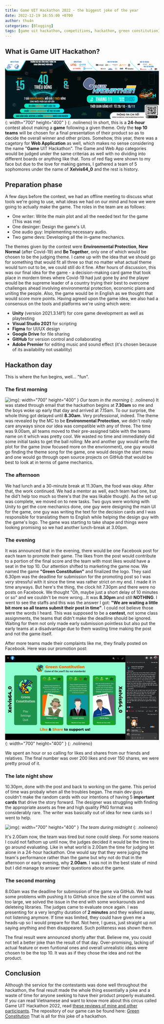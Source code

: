 ```yaml
---
title: Game UIT Hackathon 2022 - the biggest joke of the year
date: 2022-12-19 16:55:00 +0700
author: thu4n
categories: [Blogging]
tags: [game uit hackathon, competitions, hackathon, green constitution]
---
```

## What is Game UIT Hackathon?
![img](/assets/img/other/game-uit-hackathon.png){: width="700" height="400" }
{: .nolineno}
In short, this is a **24-hour** contest about making a **game** following a given theme. Only the **top 10 teams** will be chosen for a final presentation of their product so as to decide the overall winner and other prizes. Somehow, this year, there was a cagetory for **Web Application** as well, which makes no sense considering the name "**Game** UIT Hackathon". The Game and Web App categories would be judged under the same criterias as well with no dividing into different boards or anything like that.
Tons of red flag were shown to my face but due to the love for making games, I gathered a team of 5 sophomores under the name of **Xelvis64_0** and the rest is history.
## Preparation phase
A few days before the contest, we had an offline meeting to discuss what tools we're going to use, what ideas we had on our mind and how we were going to actually make the game. The roles in the team are as follows:

- One writer: Write the main plot and all the needed text for the game (This was me)
- One desinger: Design the game's UI.
- One audio guy: Implementing necessary audio.
- Two game devs: Developing all the in-game mechanics.

The themes given by the contest were **Environmental Protection**, **New Normal** (after Covid-19) and **Be Together**, only one of which would be chosen to be the judging theme. I came up with the idea that we should go for something that would fit all three so that no matter what actual theme would turn out to be, we could still do it fine.
After hours of discussion, this was our final idea for the game - a decision-making card game that took place in mordern times where Covid-19 had just gone by and the player would be the supreme leader of a country trying their best to overcome challenges ahead involving environmental protection, economic plans and uniting the people. Also, the game would be in English as we thought that would score more points.
Having agreed upon the game idea, we also had a consensus on the tools and platforms we're using which were:

- **Unity** (version 2021.3.14f1) for core game development as well as playtesting
- **Visual Studio 2021** for scripting
- **Figma** for UI/UX design
- **Google Drive** for file sharing
- **GitHub** for version control and collaborating
- **Adobe Premier** for editing music and sound effect (it's chosen because of its availability not usability)

## Hackathon day
This is where the fun begins, well... "fun".
### The first morning
![img](/assets/img/other/hackathon-team.png){: width="700" height="400" }
_Our team in the morning_
{: .nolineno}
It was stated through email that the hackathon begins at **7.30am** so me and the boys woke up early that day and arrived at 7.15am. To our surprise, the whole thing got delayed until **8.30am**. Very professional, indeed.
The theme was revealed by the MC to be **Environmental Protection**, we didn't really care anyways since our idea was compatible with any of three. The time was 9.00am, all teams moved to their pre-assigned table with the teams name on it which was pretty cool. We wasted no time and immediately did some initial tasks to get the ball rolling: Me and another guy would write the plot for the game (now focused more on the envrionment), one guy would go finding the theme song for the game, one would design the start menu and one would go through open source projects on GitHub that would be best to look at in terms of game mechanics.
### The afternoon
We had lunch and a 30-minute break at 11.30am, the food was okay. After that, the work continued. We had a mentor as well, each team had one, but he did't help too much so there's that (he was likable though).
As the set up was complete, we moved on to new tasks. Two guys were working with Unity to get the core mechanics done, one guy were designing the main UI for the game, one guy was writing the text for the decision cards and I was responsible for translating them to English while helping the design guy with the game's logo.
The game was starting to take shape and things were looking promising so we had another lunch-break at 3.00pm.
### The evening
It was announced that in the evening, there would be one Facebook post for each team to promote their game. The likes from the post would contribute to a portion of the final score and the team with most likes would have a seat in the top 10. Our attention shifted to marketing the game now. We named the game **"Green Constitution"** and finalized the logo. They said 6.30pm was the deadline for submission for the promoting post so I was *very* stressful with it since the time was rather strict on my end. I made it in time anyways. But here's the thing, the clock hit 7.30pm and there were no posts on Facebook. We thought "Oh, maybe just a short delay of 10 minutes or so" and we couldn't be more wrong...It was **8.30pm** and still **NOTHING**. I went to see the staffs and this was the answer I got: **"We are waiting a little bit more so all teams submit their post in time"**. I could not believe those were the words I heard. This was supposed to be a **contest**, not some class assignments, the teams that didn't make the deadline should be ignored. Waiting for them not only made early submission pointless but also put the early teams at a disadvantage due to them wasting time making the post and not the game itself.

After more teams made their complaints like me, they finally posted on Facebook. Here was our promotion post:

![img](/assets/img/other/fb-post.png){: width="700" height="400" }
{: .nolineno}

We spent an hour or so calling for likes and shares from our friends and relatives. The final number was over 200 likes and over 150 shares, we were pretty proud of it.
### The late night show
10.30pm, done with the post and back to working on the game. This period of time was probaly when all the troubles began.
The main dev guys couldn't make the random cards with our intentions of having 5 **important cards** that drive the story forward. The designer was struggling with finding the appropriate assets as free and high quality PNG format was considerably rare. The writer was basically out of idea for new cards so I went to help.

![img](/assets/img/other/late-night-show.png){: width="700" height="400" }
_The team during midnight_
{: .nolineno}

It's 2.00am now, the team was tired but none could sleep. For some reasons I could not fathom up until now, the judges decided it would be the time to go around evaluating. Like in what world is 2.00am the time for judging let alone in a 24-hour hackathon. One would say that they were juging the team's performance rather than the game but why not do that in the afternoon or early evening, why **2.00am**. I was not in the best state of mind but I did manage to answer their questions about the game.
### The second morning
8.00am was the deadline for submission of the game via GitHub. We had some problems with pushing it to GitHub since the size of the commit was too large, we solved the issue in the end with some workarounds and deleteing libraries. The judges came to evaluate once again. I was presenting for a very lengthy duration of **2 minutes** and they walked away, not listening anymore. If time was limited, they could have given me a heads-up so I would prepare for that. Not here, I guess, just straight up not saying anything and then disappeared. Such  politeness was shown there.

The final result were announced shortly after that. Believe me, you could not tell a better joke than the result of that day. Over-promising, lacking of actual feature or even funtional ones and overall unrealistic ideas were chosen to be the top 10. It was as if they chose the idea and not the product.
## Conclusion
Although the service for the contestants was done well throughout the hackathon, the final result made the whole thing essentially a joke and a waste of time for anyone seeking to have their product properly evaluated. If you can read Vietnamese and want to know more about this circus called Game UIT Hackathon 2022, read [these reviews of mine and other participants](https://www.facebook.com/GameUITHackathon/reviews/?ref=page_internal).
The repository of our game can be found here: [Green Constitution](https://github.com/thu4n/Green-Constitution)
That is all for this joke of a hackathon.
